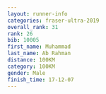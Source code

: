 ```yaml
---
layout: runner-info 
categories: fraser-ultra-2019 
overall_rank: 31
rank: 26
bib: 10005
first_name: Muhammad
last_name: Ab Rahman
distance: 100KM
category: 100KM
gender: Male
finish_time: 17-12-07
---
```

